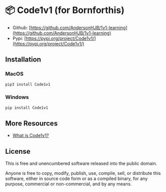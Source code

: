 📦 Code1v1 (for Bornforthis)
=======================

- Github: [https://github.com/AndersonHJB/1v1-learning](https://github.com/AndersonHJB/1v1-learning)
- Pypi: [https://pypi.org/project/Code1v1/](https://pypi.org/project/Code1v1/)


## Installation

### MacOS

```bash
pip3 install Code1v1
```
### Windows

```bash
pip install Code1v1
```


More Resources
--------------

-   [What is Code1v1?](#)


License
-------

This is free and unencumbered software released into the public domain.

Anyone is free to copy, modify, publish, use, compile, sell, or
distribute this software, either in source code form or as a compiled
binary, for any purpose, commercial or non-commercial, and by any means.

  [an example setup.py]: https://github.com/navdeep-G/setup.py/blob/master/setup.py
  [PyPi]: https://docs.python.org/3/distutils/packageindex.html
  [Twine]: https://pypi.python.org/pypi/twine
  [image]: https://farm1.staticflickr.com/628/33173824932_58add34581_k_d.jpg
  [What is setup.py?]: https://stackoverflow.com/questions/1471994/what-is-setup-py
  [The Hitchhiker's Guide to Packaging]: https://the-hitchhikers-guide-to-packaging.readthedocs.io/en/latest/creation.html
  [Cookiecutter template for a Python package]: https://github.com/audreyr/cookiecutter-pypackage
